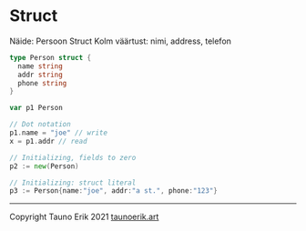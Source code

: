 # Struct

Näide: Persoon Struct
Kolm väärtust: nimi, address, telefon


```Go
type Person struct {
  name string
  addr string
  phone string
}

var p1 Person

// Dot notation
p1.name = "joe" // write
x = p1.addr // read

// Initializing, fields to zero
p2 := new(Person)

// Initializing: struct literal
p3 := Person{name:"joe", addr:"a st.", phone:"123"}

```

___

Copyright Tauno Erik 2021 [taunoerik.art](https://taunoerik.art/)